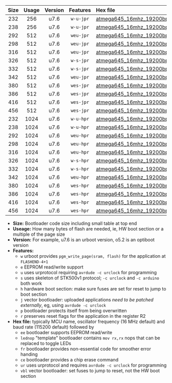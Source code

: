 |Size|Usage|Version|Features|Hex file|
|:-:|:-:|:-:|:-:|:--|
|232|256|u7.6|`w-u-jpr`|[atmega645_16mhz_19200bps_ur_vbl.hex](https://raw.githubusercontent.com/stefanrueger/urboot/main/atmega645_16mhz_19200bps_ur_vbl.hex)|
|238|256|u7.6|`w-u-jpr`|[atmega645_16mhz_19200bps_lednop_ur_vbl.hex](https://raw.githubusercontent.com/stefanrueger/urboot/main/atmega645_16mhz_19200bps_lednop_ur_vbl.hex)|
|292|512|u7.6|`weu-jpr`|[atmega645_16mhz_19200bps_ee_ur_vbl.hex](https://raw.githubusercontent.com/stefanrueger/urboot/main/atmega645_16mhz_19200bps_ee_ur_vbl.hex)|
|298|512|u7.6|`weu-jpr`|[atmega645_16mhz_19200bps_ee_lednop_ur_vbl.hex](https://raw.githubusercontent.com/stefanrueger/urboot/main/atmega645_16mhz_19200bps_ee_lednop_ur_vbl.hex)|
|316|512|u7.6|`weu-jpr`|[atmega645_16mhz_19200bps_ee_lednop_fr_ur_vbl.hex](https://raw.githubusercontent.com/stefanrueger/urboot/main/atmega645_16mhz_19200bps_ee_lednop_fr_ur_vbl.hex)|
|326|512|u7.6|`w-s-jpr`|[atmega645_16mhz_19200bps_vbl.hex](https://raw.githubusercontent.com/stefanrueger/urboot/main/atmega645_16mhz_19200bps_vbl.hex)|
|332|512|u7.6|`w-s-jpr`|[atmega645_16mhz_19200bps_lednop_vbl.hex](https://raw.githubusercontent.com/stefanrueger/urboot/main/atmega645_16mhz_19200bps_lednop_vbl.hex)|
|342|512|u7.6|`weu-jpr`|[atmega645_16mhz_19200bps_ee_lednop_fr_ce_ur_vbl.hex](https://raw.githubusercontent.com/stefanrueger/urboot/main/atmega645_16mhz_19200bps_ee_lednop_fr_ce_ur_vbl.hex)|
|380|512|u7.6|`wes-jpr`|[atmega645_16mhz_19200bps_ee_vbl.hex](https://raw.githubusercontent.com/stefanrueger/urboot/main/atmega645_16mhz_19200bps_ee_vbl.hex)|
|386|512|u7.6|`wes-jpr`|[atmega645_16mhz_19200bps_ee_lednop_vbl.hex](https://raw.githubusercontent.com/stefanrueger/urboot/main/atmega645_16mhz_19200bps_ee_lednop_vbl.hex)|
|416|512|u7.6|`wes-jpr`|[atmega645_16mhz_19200bps_ee_lednop_fr_vbl.hex](https://raw.githubusercontent.com/stefanrueger/urboot/main/atmega645_16mhz_19200bps_ee_lednop_fr_vbl.hex)|
|456|512|u7.6|`wes-jpr`|[atmega645_16mhz_19200bps_ee_lednop_fr_ce_vbl.hex](https://raw.githubusercontent.com/stefanrueger/urboot/main/atmega645_16mhz_19200bps_ee_lednop_fr_ce_vbl.hex)|
|232|1024|u7.6|`w-u-hpr`|[atmega645_16mhz_19200bps_ur.hex](https://raw.githubusercontent.com/stefanrueger/urboot/main/atmega645_16mhz_19200bps_ur.hex)|
|238|1024|u7.6|`w-u-hpr`|[atmega645_16mhz_19200bps_lednop_ur.hex](https://raw.githubusercontent.com/stefanrueger/urboot/main/atmega645_16mhz_19200bps_lednop_ur.hex)|
|292|1024|u7.6|`weu-hpr`|[atmega645_16mhz_19200bps_ee_ur.hex](https://raw.githubusercontent.com/stefanrueger/urboot/main/atmega645_16mhz_19200bps_ee_ur.hex)|
|298|1024|u7.6|`weu-hpr`|[atmega645_16mhz_19200bps_ee_lednop_ur.hex](https://raw.githubusercontent.com/stefanrueger/urboot/main/atmega645_16mhz_19200bps_ee_lednop_ur.hex)|
|316|1024|u7.6|`weu-hpr`|[atmega645_16mhz_19200bps_ee_lednop_fr_ur.hex](https://raw.githubusercontent.com/stefanrueger/urboot/main/atmega645_16mhz_19200bps_ee_lednop_fr_ur.hex)|
|326|1024|u7.6|`w-s-hpr`|[atmega645_16mhz_19200bps.hex](https://raw.githubusercontent.com/stefanrueger/urboot/main/atmega645_16mhz_19200bps.hex)|
|332|1024|u7.6|`w-s-hpr`|[atmega645_16mhz_19200bps_lednop.hex](https://raw.githubusercontent.com/stefanrueger/urboot/main/atmega645_16mhz_19200bps_lednop.hex)|
|342|1024|u7.6|`weu-hpr`|[atmega645_16mhz_19200bps_ee_lednop_fr_ce_ur.hex](https://raw.githubusercontent.com/stefanrueger/urboot/main/atmega645_16mhz_19200bps_ee_lednop_fr_ce_ur.hex)|
|380|1024|u7.6|`wes-hpr`|[atmega645_16mhz_19200bps_ee.hex](https://raw.githubusercontent.com/stefanrueger/urboot/main/atmega645_16mhz_19200bps_ee.hex)|
|386|1024|u7.6|`wes-hpr`|[atmega645_16mhz_19200bps_ee_lednop.hex](https://raw.githubusercontent.com/stefanrueger/urboot/main/atmega645_16mhz_19200bps_ee_lednop.hex)|
|416|1024|u7.6|`wes-hpr`|[atmega645_16mhz_19200bps_ee_lednop_fr.hex](https://raw.githubusercontent.com/stefanrueger/urboot/main/atmega645_16mhz_19200bps_ee_lednop_fr.hex)|
|456|1024|u7.6|`wes-hpr`|[atmega645_16mhz_19200bps_ee_lednop_fr_ce.hex](https://raw.githubusercontent.com/stefanrueger/urboot/main/atmega645_16mhz_19200bps_ee_lednop_fr_ce.hex)|

- **Size:** Bootloader code size including small table at top end
- **Useage:** How many bytes of flash are needed, ie, HW boot section or a multiple of the page size
- **Version:** For example, u7.6 is an urboot version, o5.2 is an optiboot version
- **Features:**
  + `w` urboot provides `pgm_write_page(sram, flash)` for the application at `FLASHEND-4+1`
  + `e` EEPROM read/write support
  + `u` uses urprotocol requiring `avrdude -c urclock` for programming
  + `s` uses skeleton of STK500v1 protocol; `-c urclock` and `-c arduino` both work
  + `h` hardware boot section: make sure fuses are set for reset to jump to boot section
  + `j` vector bootloader: uploaded applications *need to be patched externally*, eg, using `avrdude -c urclock`
  + `p` bootloader protects itself from being overwritten
  + `r` preserves reset flags for the application in the register R2
- **Hex file:** typically MCU name, oscillator frequency (16 MHz default) and baud rate (115200 default) followed by
  + `ee` bootloader supports EEPROM read/write
  + `lednop` "template" bootloader contains `mov rx,rx` nops that can be replaced to toggle LEDs
  + `fr` bootloader provides non-essential code for smoother error handing
  + `ce` bootloader provides a chip erase command
  + `ur` uses urprotocol and requires `avrdude -c urclock` for programming
  + `vbl` vector bootloader: set fuses to jump to reset, not the HW boot section

